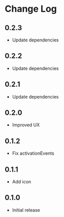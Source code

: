 # Change Log

## 0.2.3

- Update dependencies

## 0.2.2

- Update dependencies

## 0.2.1

- Update dependencies

## 0.2.0

- Improved UX

## 0.1.2

- Fix activationEvents

## 0.1.1

- Add icon

## 0.1.0

- Initial release
